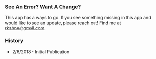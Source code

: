 ### See An Error? Want A Change?

This app has a ways to go. If you see something missing in this app and would like to see an update, please reach out!  Find me at rkahne@gmail.com.

### History

* 2/6/2018 - Initial Publication
